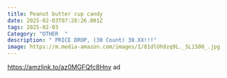 ```yaml
---
title: Peanut butter cup candy
date: 2025-02-03T07:28:26.001Z
tags: 2025-02-03
Category: "OTHER  "
description: " PRICE DROP, (30 Count) 30.XX!!!"
image: https://m.media-amazon.com/images/I/81dlOh9zq9L._SL1500_.jpg
---
```

https://amzlink.to/az0MGFQfc8Hnv   ad